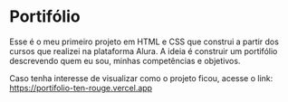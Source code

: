 # Portifólio
Esse é o meu primeiro projeto em HTML e CSS que construi a partir dos cursos que realizei na plataforma Alura.
A ideia é construir um portifólio descrevendo quem eu sou, minhas competências e objetivos.

Caso tenha interesse de visualizar como o projeto ficou, acesse o link: https://portifolio-ten-rouge.vercel.app


